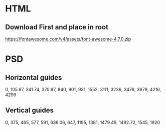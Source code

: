 # HTML

## Download First and place in root

https://fontawesome.com/v4/assets/font-awesome-4.7.0.zip

# PSD

## Horizontal guides

0, 105.97, 341.74, 370.87, 840, 901, 931, 1552, 3111, 3236, 3478, 3679, 4216, 4299

## Vertical guides

0, 375, 465, 577, 591, 636.06, 647, 1195, 1381, 1479.49, 1492.72, 1545, 1920

